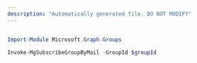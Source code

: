 ```yaml
---
description: "Automatically generated file. DO NOT MODIFY"
---
```


```powershell

Import-Module Microsoft.Graph.Groups

Invoke-MgSubscribeGroupByMail -GroupId $groupId

```